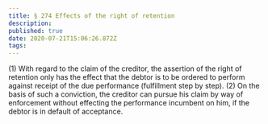 ```yaml
---
title: § 274 Effects of the right of retention
description: 
published: true
date: 2020-07-21T15:06:26.872Z
tags: 
---
```


(1) With regard to the claim of the creditor, the assertion of the right of retention only has the effect that the debtor is to be ordered to perform against receipt of the due performance (fulfillment step by step).
(2) On the basis of such a conviction, the creditor can pursue his claim by way of enforcement without effecting the performance incumbent on him, if the debtor is in default of acceptance.
